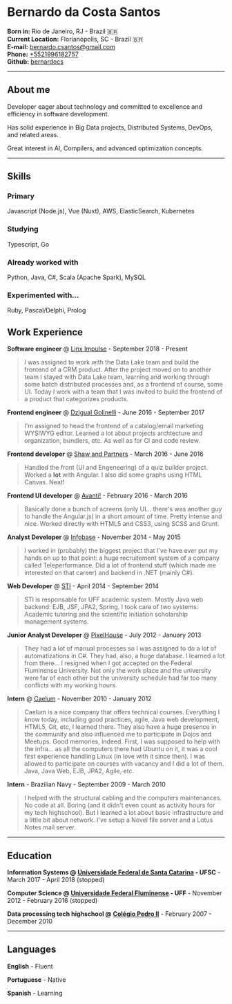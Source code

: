 # Bernardo da Costa Santos

**Born in:** Rio de Janeiro, RJ - Brazil 🇧🇷<br>
**Current Location:** Florianópolis, SC - Brazil 🇧🇷<br>
**E-mail:** [bernardo.csantos@gmail.com](mailto:bernardo.csantos@gmail.com)<br>
**Phone:** [+5521996182757](tel:+5521996182757)<br>
**Github:** [bernardocs](http://github.com/bernardocs)<br>

---
## About me
Developer eager about technology and committed to excellence and efficiency in software development.

Has solid experience in Big Data projects, Distributed Systems, DevOps, and related areas.

Great interest in AI, Compilers, and advanced optimization concepts.

---
## Skills
### Primary
Javascript (Node.js), Vue (Nuxt), AWS, ElasticSearch, Kubernetes

### Studying
Typescript, Go

### Already worked with
Python, Java, C#, Scala (Apache Spark), MySQL

### Experimented with...
Ruby, Pascal/Delphi, Prolog

## Work Experience
**Software engineer** @ [Linx Impulse](https://www.linx.com.br/transformacao-digital/linx-impulse/) - September 2018 - Present

> I was assigned to work with the Data Lake team and build the frontend of a CRM product. After the project moved on to another team I stayed with Data Lake team, learning and working through some batch distributed processes and, as a frontend of course, some UI. Today I work with a team that I was invited to build the frontend of a product that categorizes products.

**Frontend engineer** @ [Dzigual Golinelli](http://www.dzigual.com.br/) - June 2016 - September 2017

> I'm assigned to head the frontend of a catalog/email marketing WYSIWYG editor. Learned a lot about projects archtecture and organization, bundlers, etc. As well as for CI and code review.

**Frontend developer** @ [Shaw and Partners](http://www.shawandpartners.com) - March 2016 - June 2016

> Handled the front (UI and Engeneering) of a quiz builder project. Worked a **lot** with Angular. I also did some graphs using HTML Canvas. Neat!

**Frontend UI developer** @ [Avanti!](http://www.penseavanti.com.br) - February 2016 - March 2016

> Basically done a bunch of screens (only UI... there's was another guy to handle the Angular.js) in a short amount of time. Pretty intense and nice. Worked directly with HTML5 and CSS3, using SCSS and Grunt.

**Analyst Developer** @ [Infobase](http://www.infobase.com.br) - November 2014 - May 2015

> I worked in (probably) the biggest project that I've have ever put my hands on up to that point: a huge recruitement system of a company called Teleperformance. Did a lot of frontend stuff (which made me interested on that career) and backend in .NET (mainly C#).

**Web Developer** @ [STI](http://www.sti.uff.br) - April 2014 - September 2014

> STI is responsable for UFF academic system. Mostly Java web backend: EJB, JSF, JPA2, Spring. I took care of two systems: Academic tutoring and the scientific initiation scholarship management systems.

**Junior Analyst Developer** @ [PixelHouse](http://www.pixelhouse.com.br) - July 2012 - January 2013

> They had a lot of manual processes so I was assigned to do a lot of automatizations in C#. They had, also, a huge database. I learned a lot from there... I resigned when I got accepted on the Federal Fluminense University. Not only the work place and the university were far of each other but the university schedule had far too many conflicts with my working hours.

**Intern** @ [Caelum](http://www.caelum.com.br) - November 2010 - January 2012

> Caelum is a nice company that offers technical courses. Everything I know today, including good practices, agile, Java web development, HTML5, Git, etc, I learned there. They also have a huge presence in the community and also influenced me to participate in Dojos and Meetups. Good memories, indeed. First, I was supposed to help with the infra... as all the computers there had Ubuntu on it, it was a cool first experience handling Linux (in love with it since then). I was allowed to participate on courses with vacancy and I did a lot of them. Java, Java Web, EJB, JPA2, Agile, etc.

**Intern** - Brazilian Navy - September 2009 - March 2010

> I helped with the structural cabling and the computers maintenances. No code at all. Boring (and it didn't even count as activity hours for my tech highschool). But I learned a lot about basic infrastructure and a little bit about network. I've setup a Novel file server and a Lotus Notes mail server.

---
## Education
**Information Systems @ [Universidade Federal de Santa Catarina](http://ufsc.br/) - UFSC** - March 2017 - April 2018 (stopped)

**Computer Science @ [Universidade Federal Fluminense](http://www.uff.br) - UFF** - November 2012 - February 2016 (stopped)

**Data processing tech highschool @ [Colégio Pedro II](http://cp2.g12.br)** - February 2007 - December 2010

---
## Languages
**English** - Fluent

**Portuguese** - Native

**Spanish** - Learning
